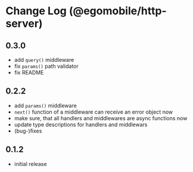 # Change Log (@egomobile/http-server)

## 0.3.0

- add `query()` middleware
- fix `params()` path validator
- fix README

## 0.2.2

- add `params()` middleware
- `next()` function of a middleware can receive an error object now
- make sure, that all handlers and middlewares are async functions now
- update type descriptions for handlers and middlewars
- (bug-)fixes

## 0.1.2

- initial release
